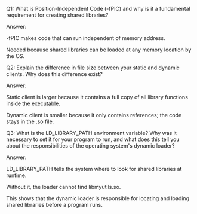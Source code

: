 Q1: What is Position-Independent Code (-fPIC) and why is it a fundamental requirement for creating shared libraries?

Answer:

-fPIC makes code that can run independent of memory address.

Needed because shared libraries can be loaded at any memory location by the OS.

Q2: Explain the difference in file size between your static and dynamic clients. Why does this difference exist?

Answer:

Static client is larger because it contains a full copy of all library functions inside the executable.

Dynamic client is smaller because it only contains references; the code stays in the .so file.

Q3: What is the LD_LIBRARY_PATH environment variable? Why was it necessary to set it for your program to run, and what does this tell you about the responsibilities of the operating system's dynamic loader?

Answer:

LD_LIBRARY_PATH tells the system where to look for shared libraries at runtime.

Without it, the loader cannot find libmyutils.so.

This shows that the dynamic loader is responsible for locating and loading shared libraries before a program runs.
